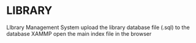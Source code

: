 # LIBRARY
 LIbrary Management System
upload the library database file (.sql) to the database XAMMP 
open the main index file in the browser
